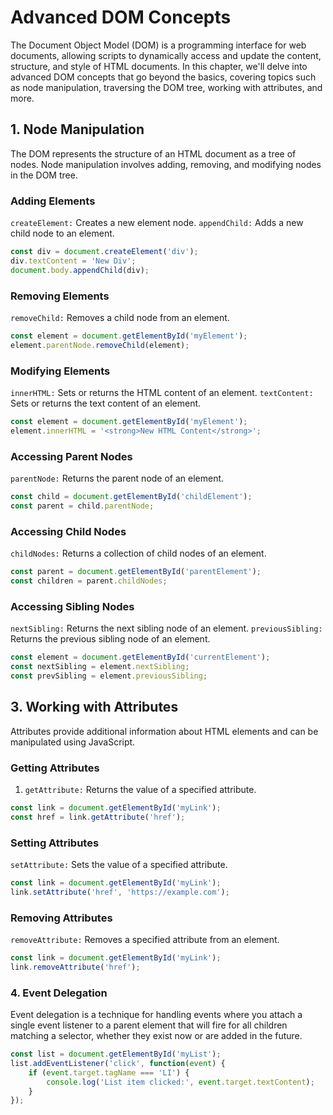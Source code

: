 # Advanced DOM Concepts

The Document Object Model (DOM) is a programming interface for web documents, allowing scripts to dynamically access and update the content, structure, and style of HTML documents. In this chapter, we'll delve into advanced DOM concepts that go beyond the basics, covering topics such as node manipulation, traversing the DOM tree, working with attributes, and more.

## 1. Node Manipulation

The DOM represents the structure of an HTML document as a tree of nodes. Node manipulation involves adding, removing, and modifying nodes in the DOM tree.

### Adding Elements
`createElement:` Creates a new element node.
`appendChild:` Adds a new child node to an element.

```javascript
const div = document.createElement('div');
div.textContent = 'New Div';
document.body.appendChild(div);
```

### Removing Elements

`removeChild:` Removes a child node from an element.

```javascript
const element = document.getElementById('myElement');
element.parentNode.removeChild(element);
```

### Modifying Elements

`innerHTML:` Sets or returns the HTML content of an element.
`textContent:` Sets or returns the text content of an element.

```javascript
const element = document.getElementById('myElement');
element.innerHTML = '<strong>New HTML Content</strong>';
```

### Accessing Parent Nodes

`parentNode:` Returns the parent node of an element.

```javascript
const child = document.getElementById('childElement');
const parent = child.parentNode;
```
### Accessing Child Nodes

`childNodes:` Returns a collection of child nodes of an element.

```javascript
const parent = document.getElementById('parentElement');
const children = parent.childNodes;
```

### Accessing Sibling Nodes

`nextSibling:` Returns the next sibling node of an element.
`previousSibling:` Returns the previous sibling node of an element.

```javascript
const element = document.getElementById('currentElement');
const nextSibling = element.nextSibling;
const prevSibling = element.previousSibling;

```

## 3. Working with Attributes

Attributes provide additional information about HTML elements and can be manipulated using JavaScript.

### Getting Attributes
1. `getAttribute:` Returns the value of a specified attribute.

```javascript
const link = document.getElementById('myLink');
const href = link.getAttribute('href');
```

### Setting Attributes
`setAttribute:` Sets the value of a specified attribute.

```javascript
const link = document.getElementById('myLink');
link.setAttribute('href', 'https://example.com');
```

### Removing Attributes
`removeAttribute:` Removes a specified attribute from an element.

```javascript
const link = document.getElementById('myLink');
link.removeAttribute('href');
```

### 4. Event Delegation

Event delegation is a technique for handling events where you attach a single event listener to a parent element that will fire for all children matching a selector, whether they exist now or are added in the future.

```javascript
const list = document.getElementById('myList');
list.addEventListener('click', function(event) {
    if (event.target.tagName === 'LI') {
        console.log('List item clicked:', event.target.textContent);
    }
});
```

